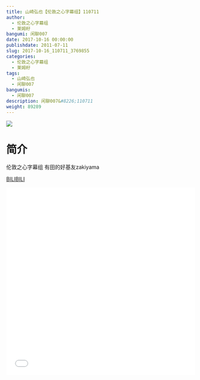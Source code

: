 ```yaml
---
title: 山崎弘也【伦敦之心字幕组】110711
author: 
  - 伦敦之心字幕组
  - 莱姆籽
bangumi: 闲聊007
date: 2017-10-16 00:00:00
publishdate: 2011-07-11
slug: 2017-10-16_110711_3769855
categories: 
  - 伦敦之心字幕组
  - 莱姆籽
tags: 
  - 山崎弘也
  - 闲聊007
bangumis: 
  - 闲聊007
description: 闲聊007&#8226;110711
weight: 89289
---
```


![](https://i.imgur.com/MsnzsWX.jpg)

# 简介  
伦敦之心字幕组 有田的好基友zakiyama

  [BILIBILI](https://www.bilibili.com/video/av3769855/)


<div class="vcontainer">  <iframe class='video' src="//www.bilibili.com/blackboard/player.html?aid=3769855" width="100%" height="500" frameborder="0" allowfullscreen="allowfullscreen"></iframe></div>
